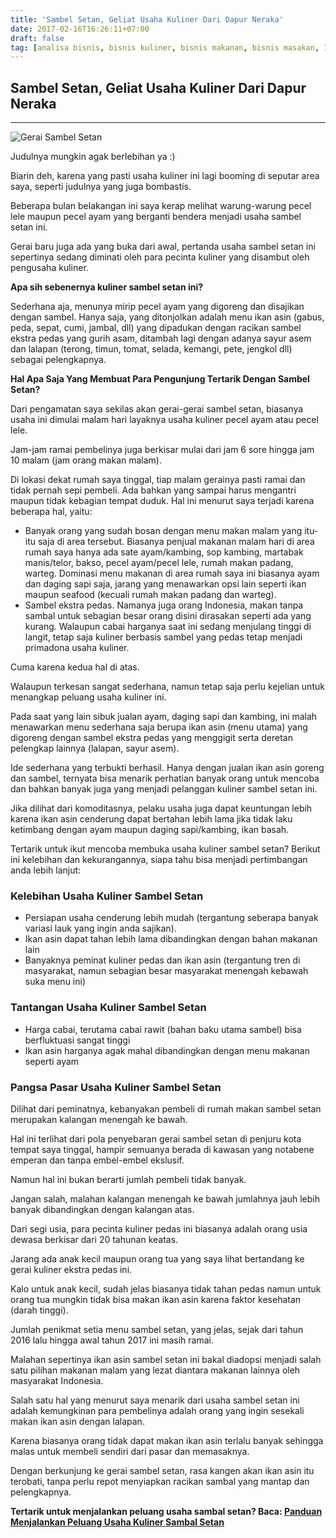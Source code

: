 ```yaml
---
title: 'Sambel Setan, Geliat Usaha Kuliner Dari Dapur Neraka'
date: 2017-02-16T16:26:11+07:00
draft: false
tag: [analisa bisnis, bisnis kuliner, bisnis makanan, bisnis masakan, Info, review bisnis, sambel setan, ulasan bisnis, usaha kuliner, usaha makanan, usaha pecel ayam, usaha sambel setan]
---
```

## Sambel Setan, Geliat Usaha Kuliner Dari Dapur Neraka
----

![Gerai Sambel Setan](/img/sambel-setan-kapten-jono-pamulang.jpg)

Judulnya mungkin agak berlebihan ya :) 

Biarin deh, karena yang pasti usaha kuliner ini lagi booming di seputar area saya, seperti judulnya yang juga bombastis. 

Beberapa bulan belakangan ini saya kerap melihat warung-warung pecel lele maupun pecel ayam yang berganti bendera menjadi usaha sambel setan ini. 

Gerai baru juga ada yang buka dari awal, pertanda usaha sambel setan ini sepertinya sedang diminati oleh para pecinta kuliner yang disambut oleh pengusaha kuliner. 

**Apa sih sebenernya kuliner sambel setan ini?** 

Sederhana aja, menunya mirip pecel ayam yang digoreng dan disajikan dengan sambel. Hanya saja, yang ditonjolkan adalah menu ikan asin (gabus, peda, sepat, cumi, jambal, dll) yang dipadukan dengan racikan sambel ekstra pedas yang gurih asam, ditambah lagi dengan adanya sayur asem dan lalapan (terong, timun, tomat, selada, kemangi, pete, jengkol dll) sebagai pelengkapnya. 

**Hal Apa Saja Yang Membuat Para Pengunjung Tertarik Dengan Sambel Setan?** 

Dari pengamatan saya sekilas akan gerai-gerai sambel setan, biasanya usaha ini dimulai malam hari layaknya usaha kuliner pecel ayam atau pecel lele. 

Jam-jam ramai pembelinya juga berkisar mulai dari jam 6 sore hingga jam 10 malam (jam orang makan malam). 

Di lokasi dekat rumah saya tinggal, tiap malam gerainya pasti ramai dan tidak pernah sepi pembeli. Ada bahkan yang sampai harus mengantri maupun tidak kebagian tempat duduk. Hal ini menurut saya terjadi karena beberapa hal, yaitu:

*   Banyak orang yang sudah bosan dengan menu makan malam yang itu-itu saja di area tersebut. Biasanya penjual makanan malam hari di area rumah saya hanya ada sate ayam/kambing, sop kambing, martabak manis/telor, bakso, pecel ayam/pecel lele, rumah makan padang, warteg. Dominasi menu makanan di area rumah saya ini biasanya ayam dan daging sapi saja, jarang yang menawarkan opsi lain seperti ikan maupun seafood (kecuali rumah makan padang dan warteg).
*   Sambel ekstra pedas. Namanya juga orang Indonesia, makan tanpa sambal untuk sebagian besar orang disini dirasakan seperti ada yang kurang. Walaupun cabai harganya saat ini sedang menjulang tinggi di langit, tetap saja kuliner berbasis sambel yang pedas tetap menjadi primadona usaha kuliner.

Cuma karena kedua hal di atas. 

Walaupun terkesan sangat sederhana, namun tetap saja perlu kejelian untuk menangkap peluang usaha kuliner ini. 

Pada saat yang lain sibuk jualan ayam, daging sapi dan kambing, ini malah menawarkan menu sederhana saja berupa ikan asin (menu utama) yang digoreng dengan sambel ekstra pedas yang menggigit serta deretan pelengkap lainnya (lalapan, sayur asem). 

Ide sederhana yang terbukti berhasil. Hanya dengan jualan ikan asin goreng dan sambel, ternyata bisa menarik perhatian banyak orang untuk mencoba dan bahkan banyak juga yang menjadi pelanggan kuliner sambel setan ini. 

Jika dilihat dari komoditasnya, pelaku usaha juga dapat keuntungan lebih karena ikan asin cenderung dapat bertahan lebih lama jika tidak laku ketimbang dengan ayam maupun daging sapi/kambing, ikan basah. 

Tertarik untuk ikut mencoba membuka usaha kuliner sambel setan? Berikut ini kelebihan dan kekurangannya, siapa tahu bisa menjadi pertimbangan anda lebih lanjut:

### Kelebihan Usaha Kuliner Sambel Setan

*   Persiapan usaha cenderung lebih mudah (tergantung seberapa banyak variasi lauk yang ingin anda sajikan).
*   Ikan asin dapat tahan lebih lama dibandingkan dengan bahan makanan lain
*   Banyaknya peminat kuliner pedas dan ikan asin (tergantung tren di masyarakat, namun sebagian besar masyarakat menengah kebawah suka menu ini)

### Tantangan Usaha Kuliner Sambel Setan

*   Harga cabai, terutama cabai rawit (bahan baku utama sambel) bisa berfluktuasi sangat tinggi
*   Ikan asin harganya agak mahal dibandingkan dengan menu makanan seperti ayam

### Pangsa Pasar Usaha Kuliner Sambel Setan

Dilihat dari peminatnya, kebanyakan pembeli di rumah makan sambel setan merupakan kalangan menengah ke bawah. 

Hal ini terlihat dari pola penyebaran gerai sambel setan di penjuru kota tempat saya tinggal, hampir semuanya berada di kawasan yang notabene emperan dan tanpa embel-embel ekslusif. 

Namun hal ini bukan berarti jumlah pembeli tidak banyak. 

Jangan salah, malahan kalangan menengah ke bawah jumlahnya jauh lebih banyak dibandingkan dengan kalangan atas. 

Dari segi usia, para pecinta kuliner pedas ini biasanya adalah orang usia dewasa berkisar dari 20 tahunan keatas. 

Jarang ada anak kecil maupun orang tua yang saya lihat bertandang ke gerai kuliner ekstra pedas ini. 

Kalo untuk anak kecil, sudah jelas biasanya tidak tahan pedas namun untuk orang tua mungkin tidak bisa makan ikan asin karena faktor kesehatan (darah tinggi). 

Jumlah penikmat setia menu sambel setan, yang jelas, sejak dari tahun 2016 lalu hingga awal tahun 2017 ini masih ramai. 

Malahan sepertinya ikan asin sambel setan ini bakal diadopsi menjadi salah satu pilihan makanan malam yang lezat diantara makanan lainnya oleh masyarakat Indonesia. 

Salah satu hal yang menurut saya menarik dari usaha sambel setan ini adalah kemungkinan para pembelinya adalah orang yang ingin sesekali makan ikan asin dengan lalapan. 

Karena biasanya orang tidak dapat makan ikan asin terlalu banyak sehingga malas untuk membeli sendiri dari pasar dan memasaknya. 

Dengan berkunjung ke gerai sambel setan, rasa kangen akan ikan asin itu terobati, tanpa perlu repot menyiapkan racikan sambal yang mantap dan pelengkapnya. 

**Tertarik untuk menjalankan peluang usaha sambal setan? Baca: [Panduan Menjalankan Peluang Usaha Kuliner Sambal Setan](/panduan-menjalankan-peluang-usaha-kuliner-sambal-setan/)**